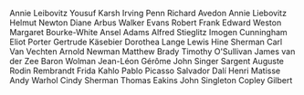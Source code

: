 Annie Leibovitz
Yousuf Karsh
Irving Penn
Richard Avedon
Annie Liebovitz
Helmut Newton
Diane Arbus
Walker Evans
Robert Frank
Edward Weston
Margaret Bourke-White
Ansel Adams
Alfred Stieglitz
Imogen Cunningham
Eliot Porter
Gertrude Käsebier
Dorothea Lange
Lewis Hine
Sherman
Carl Van Vechten
Arnold Newman
Matthew Brady
Timothy O'Sullivan
James van der Zee
Baron Wolman
Jean-Léon Gérôme
John Singer Sargent
Auguste Rodin
Rembrandt
Frida Kahlo
Pablo Picasso
Salvador Dalí
Henri Matisse
Andy Warhol
Cindy Sherman
Thomas Eakins
John Singleton Copley
Gilbert
